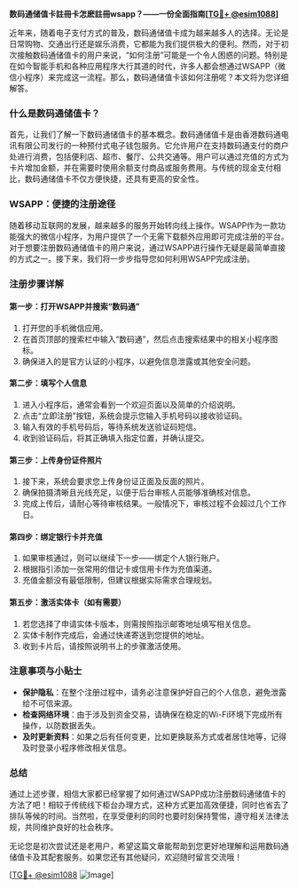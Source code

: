 **数码通储值卡註冊卡怎麽註冊wsapp？——一份全面指南[[TG💪+ @esim1088](https://t.me/s/esim1088)]**

近年来，随着电子支付方式的普及，数码通储值卡成为越来越多人的选择。无论是日常购物、交通出行还是娱乐消费，它都能为我们提供极大的便利。然而，对于初次接触数码通储值卡的用户来说，“如何注册”可能是一个令人困惑的问题。特别是在如今智能手机和各种应用程序大行其道的时代，许多人都会想通过WSAPP（微信小程序）来完成这一流程。那么，数码通储值卡该如何注册呢？本文将为您详细解答。

### 什么是数码通储值卡？

首先，让我们了解一下数码通储值卡的基本概念。数码通储值卡是由香港数码通电讯有限公司发行的一种预付式电子钱包服务。它允许用户在支持数码通支付的商户处进行消费，包括便利店、超市、餐厅、公共交通等。用户可以通过充值的方式为卡片增加金额，并在需要时使用余额支付商品或服务费用。与传统的现金支付相比，数码通储值卡不仅方便快捷，还具有更高的安全性。

### WSAPP：便捷的注册途径

随着移动互联网的发展，越来越多的服务开始转向线上操作。WSAPP作为一款功能强大的微信小程序，为用户提供了一个无需下载额外应用即可完成注册的平台。对于想要注册数码通储值卡的用户来说，通过WSAPP进行操作无疑是最简单直接的方式之一。接下来，我们将一步步指导您如何利用WSAPP完成注册。

### 注册步骤详解

#### 第一步：打开WSAPP并搜索“数码通”
1. 打开您的手机微信应用。
2. 在首页顶部的搜索栏中输入“数码通”，然后点击搜索结果中的相关小程序图标。
3. 确保进入的是官方认证的小程序，以避免信息泄露或其他安全问题。

#### 第二步：填写个人信息
1. 进入小程序后，通常会看到一个欢迎页面以及简单的介绍说明。
2. 点击“立即注册”按钮，系统会提示您输入手机号码以接收验证码。
3. 输入有效的手机号码后，等待系统发送验证码短信。
4. 收到验证码后，将其正确填入指定位置，并确认提交。

#### 第三步：上传身份证件照片
1. 接下来，系统会要求您上传身份证正面及反面的照片。
2. 确保拍摄清晰且光线充足，以便于后台审核人员能够准确核对信息。
3. 完成上传后，请耐心等待审核结果。一般情况下，审核过程不会超过几个工作日。

#### 第四步：绑定银行卡并充值
1. 如果审核通过，则可以继续下一步——绑定个人银行账户。
2. 根据指引添加一张常用的借记卡或信用卡作为充值渠道。
3. 充值金额没有最低限制，但建议根据实际需求合理规划。

#### 第五步：激活实体卡（如有需要）
1. 若您选择了申请实体卡版本，则需按照指示邮寄地址填写相关信息。
2. 实体卡制作完成后，会通过快递寄送到您提供的地址。
3. 收到卡片后，请按照说明书上的步骤激活使用。

### 注意事项与小贴士

- **保护隐私**：在整个注册过程中，请务必注意保护好自己的个人信息，避免泄露给不可信来源。
- **检查网络环境**：由于涉及到资金交易，请确保在稳定的Wi-Fi环境下完成所有操作，以防数据丢失。
- **及时更新资料**：如果之后有任何变更，比如更换联系方式或者居住地等，记得及时登录小程序修改相关信息。

### 总结

通过上述步骤，相信大家都已经掌握了如何通过WSAPP成功注册数码通储值卡的方法了吧！相较于传统线下柜台办理方式，这种方式更加高效便捷，同时也省去了排队等候的时间。当然啦，在享受便利的同时也要时刻保持警惕，遵守相关法律法规，共同维护良好的社会秩序。

无论您是初次尝试还是老用户，希望这篇文章能帮助到您更好地理解和运用数码通储值卡及其配套服务。如果您还有其他疑问，欢迎随时留言交流哦！

[[TG💪+ @esim1088](https://t.me/s/esim1088) ![Image](https://i.postimg.cc/4NQfJmqS/Snipaste-2025-05-13-00-14-12.png)]
